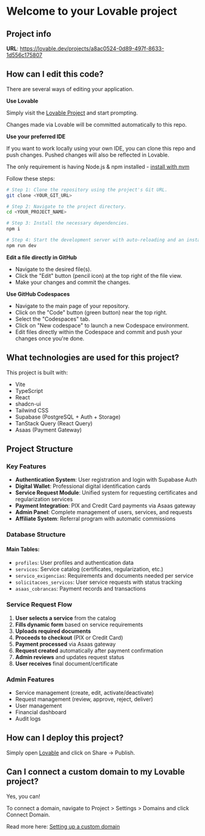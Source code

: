 # Welcome to your Lovable project

## Project info

**URL**: https://lovable.dev/projects/a8ac0524-0d89-497f-8633-1d556c175807

## How can I edit this code?

There are several ways of editing your application.

**Use Lovable**

Simply visit the [Lovable Project](https://lovable.dev/projects/a8ac0524-0d89-497f-8633-1d556c175807) and start prompting.

Changes made via Lovable will be committed automatically to this repo.

**Use your preferred IDE**

If you want to work locally using your own IDE, you can clone this repo and push changes. Pushed changes will also be reflected in Lovable.

The only requirement is having Node.js & npm installed - [install with nvm](https://github.com/nvm-sh/nvm#installing-and-updating)

Follow these steps:

```sh
# Step 1: Clone the repository using the project's Git URL.
git clone <YOUR_GIT_URL>

# Step 2: Navigate to the project directory.
cd <YOUR_PROJECT_NAME>

# Step 3: Install the necessary dependencies.
npm i

# Step 4: Start the development server with auto-reloading and an instant preview.
npm run dev
```

**Edit a file directly in GitHub**

- Navigate to the desired file(s).
- Click the "Edit" button (pencil icon) at the top right of the file view.
- Make your changes and commit the changes.

**Use GitHub Codespaces**

- Navigate to the main page of your repository.
- Click on the "Code" button (green button) near the top right.
- Select the "Codespaces" tab.
- Click on "New codespace" to launch a new Codespace environment.
- Edit files directly within the Codespace and commit and push your changes once you're done.

## What technologies are used for this project?

This project is built with:

- Vite
- TypeScript
- React
- shadcn-ui
- Tailwind CSS
- Supabase (PostgreSQL + Auth + Storage)
- TanStack Query (React Query)
- Asaas (Payment Gateway)

## Project Structure

### Key Features

- **Authentication System**: User registration and login with Supabase Auth
- **Digital Wallet**: Professional digital identification cards
- **Service Request Module**: Unified system for requesting certificates and regularization services
- **Payment Integration**: PIX and Credit Card payments via Asaas gateway
- **Admin Panel**: Complete management of users, services, and requests
- **Affiliate System**: Referral program with automatic commissions

### Database Structure

#### Main Tables:
- `profiles`: User profiles and authentication data
- `servicos`: Service catalog (certificates, regularization, etc.)
- `servico_exigencias`: Requirements and documents needed per service
- `solicitacoes_servicos`: User service requests with status tracking
- `asaas_cobrancas`: Payment records and transactions

### Service Request Flow

1. **User selects a service** from the catalog
2. **Fills dynamic form** based on service requirements
3. **Uploads required documents**
4. **Proceeds to checkout** (PIX or Credit Card)
5. **Payment processed** via Asaas gateway
6. **Request created** automatically after payment confirmation
7. **Admin reviews** and updates request status
8. **User receives** final document/certificate

### Admin Features

- Service management (create, edit, activate/deactivate)
- Request management (review, approve, reject, deliver)
- User management
- Financial dashboard
- Audit logs

## How can I deploy this project?

Simply open [Lovable](https://lovable.dev/projects/a8ac0524-0d89-497f-8633-1d556c175807) and click on Share -> Publish.

## Can I connect a custom domain to my Lovable project?

Yes, you can!

To connect a domain, navigate to Project > Settings > Domains and click Connect Domain.

Read more here: [Setting up a custom domain](https://docs.lovable.dev/tips-tricks/custom-domain#step-by-step-guide)
